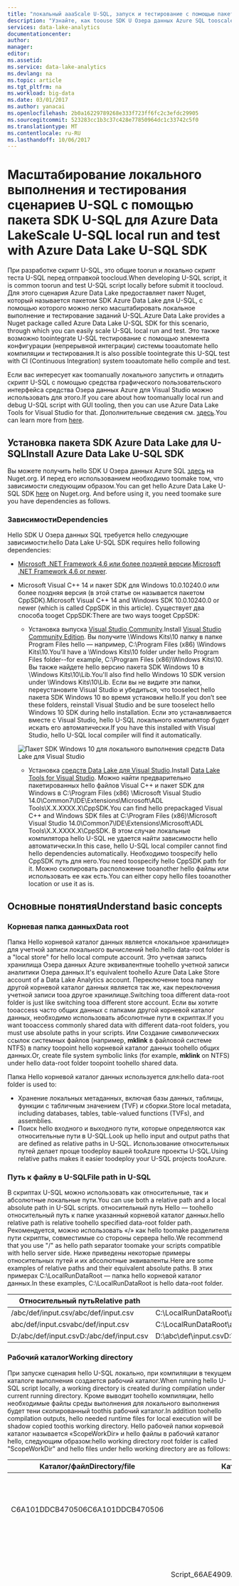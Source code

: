 ```yaml
---
title: "локальный aaaScale U-SQL, запуск и тестирование с помощью пакета SDK U Озера данных Azure SQL | Документы Microsoft"
description: "Узнайте, как toouse SDK U Озера данных Azure SQL tooscale U-SQL заданий локальный запуск и тестирование с помощью командной строки и интерфейсы программирования на локальной рабочей станции."
services: data-lake-analytics
documentationcenter: 
author: 
manager: 
editor: 
ms.assetid: 
ms.service: data-lake-analytics
ms.devlang: na
ms.topic: article
ms.tgt_pltfrm: na
ms.workload: big-data
ms.date: 03/01/2017
ms.author: yanacai
ms.openlocfilehash: 2b0a16229789268e333f723ff6fc2c3efdc29905
ms.sourcegitcommit: 523283cc1b3c37c428e77850964dc1c33742c5f0
ms.translationtype: MT
ms.contentlocale: ru-RU
ms.lasthandoff: 10/06/2017
---
```

# <a name="scale-u-sql-local-run-and-test-with-azure-data-lake-u-sql-sdk"></a><span data-ttu-id="64e98-103">Масштабирование локального выполнения и тестирования сценариев U-SQL с помощью пакета SDK U-SQL для Azure Data Lake</span><span class="sxs-lookup"><span data-stu-id="64e98-103">Scale U-SQL local run and test with Azure Data Lake U-SQL SDK</span></span>

<span data-ttu-id="64e98-104">При разработке скрипт U-SQL, это общие toorun и локально скрипт теста U-SQL перед отправкой toocloud.</span><span class="sxs-lookup"><span data-stu-id="64e98-104">When developing U-SQL script, it is common toorun and test U-SQL script locally before submit it toocloud.</span></span> <span data-ttu-id="64e98-105">Для этого сценария Azure Data Lake предоставляет пакет Nuget, который называется пакетом SDK Azure Data Lake для U-SQL, с помощью которого можно легко масштабировать локальное выполнение и тестирование заданий U-SQL.</span><span class="sxs-lookup"><span data-stu-id="64e98-105">Azure Data Lake provides a Nuget package called Azure Data Lake U-SQL SDK for this scenario, through which you can easily scale U-SQL local run and test.</span></span> <span data-ttu-id="64e98-106">Это также возможно toointegrate U-SQL тестирование с помощью элемента конфигурации (непрерывной интеграции) системы tooautomate hello компиляции и тестирования.</span><span class="sxs-lookup"><span data-stu-id="64e98-106">It is also possible toointegrate this U-SQL test with CI (Continuous Integration) system tooautomate hello compile and test.</span></span>

<span data-ttu-id="64e98-107">Если вас интересует как toomanually локального запустить и отладить скрипт U-SQL с помощью средства графического пользовательского интерфейса средства Озера данных Azure для Visual Studio можно использовать для этого.</span><span class="sxs-lookup"><span data-stu-id="64e98-107">If you care about how toomanually local run and debug U-SQL script with GUI tooling, then you can use Azure Data Lake Tools for Visual Studio for that.</span></span> <span data-ttu-id="64e98-108">Дополнительные сведения см. [здесь](data-lake-analytics-data-lake-tools-local-run.md).</span><span class="sxs-lookup"><span data-stu-id="64e98-108">You can learn more from [here](data-lake-analytics-data-lake-tools-local-run.md).</span></span>

## <a name="install-azure-data-lake-u-sql-sdk"></a><span data-ttu-id="64e98-109">Установка пакета SDK Azure Data Lake для U-SQL</span><span class="sxs-lookup"><span data-stu-id="64e98-109">Install Azure Data Lake U-SQL SDK</span></span>

<span data-ttu-id="64e98-110">Вы можете получить hello SDK U Озера данных Azure SQL [здесь](https://www.nuget.org/packages/Microsoft.Azure.DataLake.USQL.SDK/) на Nuget.org. И перед его использованием необходимо toomake том, что зависимости следующим образом.</span><span class="sxs-lookup"><span data-stu-id="64e98-110">You can get hello Azure Data Lake U-SQL SDK [here](https://www.nuget.org/packages/Microsoft.Azure.DataLake.USQL.SDK/) on Nuget.org. And before using it, you need toomake sure you have dependencies as follows.</span></span>

### <a name="dependencies"></a><span data-ttu-id="64e98-111">Зависимости</span><span class="sxs-lookup"><span data-stu-id="64e98-111">Dependencies</span></span>

<span data-ttu-id="64e98-112">Hello SDK U Озера данных SQL требуется hello следующие зависимости:</span><span class="sxs-lookup"><span data-stu-id="64e98-112">hello Data Lake U-SQL SDK requires hello following dependencies:</span></span>

- <span data-ttu-id="64e98-113">[Microsoft .NET Framework 4.6 или более поздней версии](https://www.microsoft.com/download/details.aspx?id=17851).</span><span class="sxs-lookup"><span data-stu-id="64e98-113">[Microsoft .NET Framework 4.6 or newer](https://www.microsoft.com/download/details.aspx?id=17851).</span></span>
- <span data-ttu-id="64e98-114">Microsoft Visual C++ 14 и пакет SDK для Windows 10.0.10240.0 или более поздняя версия (в этой статье он называется пакетом CppSDK).</span><span class="sxs-lookup"><span data-stu-id="64e98-114">Microsoft Visual C++ 14 and Windows SDK 10.0.10240.0 or newer (which is called CppSDK in this article).</span></span> <span data-ttu-id="64e98-115">Существует два способа tooget CppSDK:</span><span class="sxs-lookup"><span data-stu-id="64e98-115">There are two ways tooget CppSDK:</span></span>

    - <span data-ttu-id="64e98-116">Установка выпуска [Visual Studio Community](https://developer.microsoft.com/downloads/vs-thankyou).</span><span class="sxs-lookup"><span data-stu-id="64e98-116">Install [Visual Studio Community Edition](https://developer.microsoft.com/downloads/vs-thankyou).</span></span> <span data-ttu-id="64e98-117">Вы получите \Windows Kits\10 папку в папке Program Files hello — например, C:\Program Files (x86) \Windows Kits\10\.</span><span class="sxs-lookup"><span data-stu-id="64e98-117">You'll have a \Windows Kits\10 folder under hello Program Files folder--for example, C:\Program Files (x86)\Windows Kits\10\.</span></span> <span data-ttu-id="64e98-118">Вы также найдете hello версию пакета SDK Windows 10 в \Windows Kits\10\Lib.</span><span class="sxs-lookup"><span data-stu-id="64e98-118">You'll also find hello Windows 10 SDK version under \Windows Kits\10\Lib.</span></span> <span data-ttu-id="64e98-119">Если вы не видите эти папки, переустановите Visual Studio и убедиться, что tooselect hello пакета SDK Windows 10 во время установки hello.</span><span class="sxs-lookup"><span data-stu-id="64e98-119">If you don’t see these folders, reinstall Visual Studio and be sure tooselect hello Windows 10 SDK during hello installation.</span></span> <span data-ttu-id="64e98-120">Если это устанавливается вместе с Visual Studio, hello U-SQL локального компилятор будет искать его автоматически.</span><span class="sxs-lookup"><span data-stu-id="64e98-120">If you have this installed with Visual Studio, hello U-SQL local compiler will find it automatically.</span></span>

    ![Пакет SDK Windows 10 для локального выполнения средств Data Lake для Visual Studio](./media/data-lake-analytics-data-lake-tools-local-run/data-lake-tools-for-visual-studio-local-run-windows-10-sdk.png)

    - <span data-ttu-id="64e98-122">Установка [средств Data Lake для Visual Studio](http://aka.ms/adltoolsvs).</span><span class="sxs-lookup"><span data-stu-id="64e98-122">Install [Data Lake Tools for Visual Studio](http://aka.ms/adltoolsvs).</span></span> <span data-ttu-id="64e98-123">Можно найти предварительно пакетированных hello файлов Visual C++ и пакет SDK для Windows в C:\Program Files (x86) \Microsoft Visual Studio 14.0\Common7\IDE\Extensions\Microsoft\ADL Tools\X.X.XXXX.X\CppSDK.</span><span class="sxs-lookup"><span data-stu-id="64e98-123">You can find hello prepackaged Visual C++ and Windows SDK files at C:\Program Files (x86)\Microsoft Visual Studio 14.0\Common7\IDE\Extensions\Microsoft\ADL Tools\X.X.XXXX.X\CppSDK.</span></span> <span data-ttu-id="64e98-124">В этом случае локальные компилятора hello U-SQL не удается найти зависимости hello автоматически.</span><span class="sxs-lookup"><span data-stu-id="64e98-124">In this case, hello U-SQL local compiler cannot find hello dependencies automatically.</span></span> <span data-ttu-id="64e98-125">Необходимо toospecify hello CppSDK путь для него.</span><span class="sxs-lookup"><span data-stu-id="64e98-125">You need toospecify hello CppSDK path for it.</span></span> <span data-ttu-id="64e98-126">Можно скопировать расположение tooanother hello файлы или использовать ее как есть.</span><span class="sxs-lookup"><span data-stu-id="64e98-126">You can either copy hello files tooanother location or use it as is.</span></span>

## <a name="understand-basic-concepts"></a><span data-ttu-id="64e98-127">Основные понятия</span><span class="sxs-lookup"><span data-stu-id="64e98-127">Understand basic concepts</span></span>

### <a name="data-root"></a><span data-ttu-id="64e98-128">Корневая папка данных</span><span class="sxs-lookup"><span data-stu-id="64e98-128">Data root</span></span>

<span data-ttu-id="64e98-129">Папка Hello корневой каталог данных является «локальное хранилище» для учетной записи локального вычислений hello.</span><span class="sxs-lookup"><span data-stu-id="64e98-129">hello data-root folder is a "local store" for hello local compute account.</span></span> <span data-ttu-id="64e98-130">Это учетная запись хранилища Озера данных Azure эквивалентные toohello учетной записи аналитики Озера данных.</span><span class="sxs-lookup"><span data-stu-id="64e98-130">It's equivalent toohello Azure Data Lake Store account of a Data Lake Analytics account.</span></span> <span data-ttu-id="64e98-131">Переключение tooa папку другой корневой каталог данных является так же, как переключения учетной записи tooa другое хранилище.</span><span class="sxs-lookup"><span data-stu-id="64e98-131">Switching tooa different data-root folder is just like switching tooa different store account.</span></span> <span data-ttu-id="64e98-132">Если вы хотите tooaccess часто общих данных с папками другой корневой каталог данных, необходимо использовать абсолютные пути в скриптах.</span><span class="sxs-lookup"><span data-stu-id="64e98-132">If you want tooaccess commonly shared data with different data-root folders, you must use absolute paths in your scripts.</span></span> <span data-ttu-id="64e98-133">Или Создание символических ссылок системных файлов (например, **mklink** в файловой системе NTFS) в папку toopoint hello корневой каталог данных toohello общих данных.</span><span class="sxs-lookup"><span data-stu-id="64e98-133">Or, create file system symbolic links (for example, **mklink** on NTFS) under hello data-root folder toopoint toohello shared data.</span></span>

<span data-ttu-id="64e98-134">Папка Hello корневой каталог данных используется для:</span><span class="sxs-lookup"><span data-stu-id="64e98-134">hello data-root folder is used to:</span></span>

- <span data-ttu-id="64e98-135">Хранение локальных метаданных, включая базы данных, таблицы, функции с табличным значением (TVF) и сборки.</span><span class="sxs-lookup"><span data-stu-id="64e98-135">Store local metadata, including databases, tables, table-valued functions (TVFs), and assemblies.</span></span>
- <span data-ttu-id="64e98-136">Поиск hello входного и выходного пути, которые определяются как относительные пути в U-SQL.</span><span class="sxs-lookup"><span data-stu-id="64e98-136">Look up hello input and output paths that are defined as relative paths in U-SQL.</span></span> <span data-ttu-id="64e98-137">Использование относительных путей делает проще toodeploy вашей tooAzure проекты U-SQL.</span><span class="sxs-lookup"><span data-stu-id="64e98-137">Using relative paths makes it easier toodeploy your U-SQL projects tooAzure.</span></span>

### <a name="file-path-in-u-sql"></a><span data-ttu-id="64e98-138">Путь к файлу в U-SQL</span><span class="sxs-lookup"><span data-stu-id="64e98-138">File path in U-SQL</span></span>

<span data-ttu-id="64e98-139">В скриптах U-SQL можно использовать как относительные, так и абсолютные локальные пути.</span><span class="sxs-lookup"><span data-stu-id="64e98-139">You can use both a relative path and a local absolute path in U-SQL scripts.</span></span> <span data-ttu-id="64e98-140">относительный путь Hello — toohello относительный путь к папке указанный корневой каталог данных.</span><span class="sxs-lookup"><span data-stu-id="64e98-140">hello relative path is relative toohello specified data-root folder path.</span></span> <span data-ttu-id="64e98-141">Рекомендуется, можно использовать «/» как hello toomake разделителя пути скрипты, совместимые со стороны сервера hello.</span><span class="sxs-lookup"><span data-stu-id="64e98-141">We recommend that you use "/" as hello path separator toomake your scripts compatible with hello server side.</span></span> <span data-ttu-id="64e98-142">Ниже приведены некоторые примеры относительных путей и их абсолютные эквиваленты.</span><span class="sxs-lookup"><span data-stu-id="64e98-142">Here are some examples of relative paths and their equivalent absolute paths.</span></span> <span data-ttu-id="64e98-143">В этих примерах C:\LocalRunDataRoot — папка hello корневой каталог данных.</span><span class="sxs-lookup"><span data-stu-id="64e98-143">In these examples, C:\LocalRunDataRoot is hello data-root folder.</span></span>

|<span data-ttu-id="64e98-144">Относительный путь</span><span class="sxs-lookup"><span data-stu-id="64e98-144">Relative path</span></span>|<span data-ttu-id="64e98-145">Абсолютный путь</span><span class="sxs-lookup"><span data-stu-id="64e98-145">Absolute path</span></span>|
|-------------|-------------|
|<span data-ttu-id="64e98-146">/abc/def/input.csv</span><span class="sxs-lookup"><span data-stu-id="64e98-146">/abc/def/input.csv</span></span> |<span data-ttu-id="64e98-147">C:\LocalRunDataRoot\abc\def\input.csv</span><span class="sxs-lookup"><span data-stu-id="64e98-147">C:\LocalRunDataRoot\abc\def\input.csv</span></span>|
|<span data-ttu-id="64e98-148">abc/def/input.csv</span><span class="sxs-lookup"><span data-stu-id="64e98-148">abc/def/input.csv</span></span>  |<span data-ttu-id="64e98-149">C:\LocalRunDataRoot\abc\def\input.csv</span><span class="sxs-lookup"><span data-stu-id="64e98-149">C:\LocalRunDataRoot\abc\def\input.csv</span></span>|
|<span data-ttu-id="64e98-150">D:/abc/def/input.csv</span><span class="sxs-lookup"><span data-stu-id="64e98-150">D:/abc/def/input.csv</span></span> |<span data-ttu-id="64e98-151">D:\abc\def\input.csv</span><span class="sxs-lookup"><span data-stu-id="64e98-151">D:\abc\def\input.csv</span></span>|

### <a name="working-directory"></a><span data-ttu-id="64e98-152">Рабочий каталог</span><span class="sxs-lookup"><span data-stu-id="64e98-152">Working directory</span></span>

<span data-ttu-id="64e98-153">При запуске сценария hello U-SQL локально, при компиляции в текущем каталоге выполнения создается рабочий каталог.</span><span class="sxs-lookup"><span data-stu-id="64e98-153">When running hello U-SQL script locally, a working directory is created during compilation under current running directory.</span></span> <span data-ttu-id="64e98-154">Кроме выводит toohello компиляции, hello необходимые файлы среды выполнения для локального выполнения будет тени скопированный toothis рабочий каталог.</span><span class="sxs-lookup"><span data-stu-id="64e98-154">In addition toohello compilation outputs, hello needed runtime files for local execution will be shadow copied toothis working directory.</span></span> <span data-ttu-id="64e98-155">Hello рабочей папки корневой каталог называется «ScopeWorkDir» и hello файлы в рабочий каталог hello, следующим образом:</span><span class="sxs-lookup"><span data-stu-id="64e98-155">hello working directory root folder is called "ScopeWorkDir" and hello files under hello working directory are as follows:</span></span>

|<span data-ttu-id="64e98-156">Каталог/файл</span><span class="sxs-lookup"><span data-stu-id="64e98-156">Directory/file</span></span>|<span data-ttu-id="64e98-157">Каталог/файл</span><span class="sxs-lookup"><span data-stu-id="64e98-157">Directory/file</span></span>|<span data-ttu-id="64e98-158">Каталог/файл</span><span class="sxs-lookup"><span data-stu-id="64e98-158">Directory/file</span></span>|<span data-ttu-id="64e98-159">Определение</span><span class="sxs-lookup"><span data-stu-id="64e98-159">Definition</span></span>|<span data-ttu-id="64e98-160">Описание</span><span class="sxs-lookup"><span data-stu-id="64e98-160">Description</span></span>|
|--------------|--------------|--------------|----------|-----------|
|<span data-ttu-id="64e98-161">C6A101DDCB470506</span><span class="sxs-lookup"><span data-stu-id="64e98-161">C6A101DDCB470506</span></span>| | |<span data-ttu-id="64e98-162">Хэш-строка версии среды выполнения</span><span class="sxs-lookup"><span data-stu-id="64e98-162">Hash string of runtime version</span></span>|<span data-ttu-id="64e98-163">Теневая копия файлов среды выполнения, необходимых для локального выполнения</span><span class="sxs-lookup"><span data-stu-id="64e98-163">Shadow copy of runtime files needed for local execution</span></span>|
| |<span data-ttu-id="64e98-164">Script_66AE4909AA0ED06C</span><span class="sxs-lookup"><span data-stu-id="64e98-164">Script_66AE4909AA0ED06C</span></span>| |<span data-ttu-id="64e98-165">Имя скрипта и хэш-строка пути к скрипту</span><span class="sxs-lookup"><span data-stu-id="64e98-165">Script name + hash string of script path</span></span>|<span data-ttu-id="64e98-166">Выходные данные компиляции и ведение журнала шагов выполнения</span><span class="sxs-lookup"><span data-stu-id="64e98-166">Compilation outputs and execution step logging</span></span>|
| | |<span data-ttu-id="64e98-167">\_script\_.abr</span><span class="sxs-lookup"><span data-stu-id="64e98-167">\_script\_.abr</span></span>|<span data-ttu-id="64e98-168">Выходные данные компилятора</span><span class="sxs-lookup"><span data-stu-id="64e98-168">Compiler output</span></span>|<span data-ttu-id="64e98-169">Файл Algebra</span><span class="sxs-lookup"><span data-stu-id="64e98-169">Algebra file</span></span>|
| | |<span data-ttu-id="64e98-170">\_ScopeCodeGen\_.*</span><span class="sxs-lookup"><span data-stu-id="64e98-170">\_ScopeCodeGen\_.*</span></span>|<span data-ttu-id="64e98-171">Выходные данные компилятора</span><span class="sxs-lookup"><span data-stu-id="64e98-171">Compiler output</span></span>|<span data-ttu-id="64e98-172">Созданный управляемый код</span><span class="sxs-lookup"><span data-stu-id="64e98-172">Generated managed code</span></span>|
| | |<span data-ttu-id="64e98-173">\_ScopeCodeGenEngine\_.*</span><span class="sxs-lookup"><span data-stu-id="64e98-173">\_ScopeCodeGenEngine\_.*</span></span>|<span data-ttu-id="64e98-174">Выходные данные компилятора</span><span class="sxs-lookup"><span data-stu-id="64e98-174">Compiler output</span></span>|<span data-ttu-id="64e98-175">Созданный собственный код</span><span class="sxs-lookup"><span data-stu-id="64e98-175">Generated native code</span></span>|
| | |<span data-ttu-id="64e98-176">referenced assemblies</span><span class="sxs-lookup"><span data-stu-id="64e98-176">referenced assemblies</span></span>|<span data-ttu-id="64e98-177">Ссылка на сборку</span><span class="sxs-lookup"><span data-stu-id="64e98-177">Assembly reference</span></span>|<span data-ttu-id="64e98-178">Связанные файлы сборок.</span><span class="sxs-lookup"><span data-stu-id="64e98-178">Referenced assembly files</span></span>|
| | |<span data-ttu-id="64e98-179">deployed_resources</span><span class="sxs-lookup"><span data-stu-id="64e98-179">deployed_resources</span></span>|<span data-ttu-id="64e98-180">Развертывание ресурсов</span><span class="sxs-lookup"><span data-stu-id="64e98-180">Resource deployment</span></span>|<span data-ttu-id="64e98-181">Файлы развертывания ресурсов</span><span class="sxs-lookup"><span data-stu-id="64e98-181">Resource deployment files</span></span>|
| | |<span data-ttu-id="64e98-182">xxxxxxxx.xxx[1..n]\_\*.*</span><span class="sxs-lookup"><span data-stu-id="64e98-182">xxxxxxxx.xxx[1..n]\_\*.*</span></span>|<span data-ttu-id="64e98-183">Журнал выполнения</span><span class="sxs-lookup"><span data-stu-id="64e98-183">Execution log</span></span>|<span data-ttu-id="64e98-184">Журнал шагов выполнения</span><span class="sxs-lookup"><span data-stu-id="64e98-184">Log of execution steps</span></span>|


## <a name="use-hello-sdk-from-hello-command-line"></a><span data-ttu-id="64e98-185">Использовать hello SDK из командной строки hello</span><span class="sxs-lookup"><span data-stu-id="64e98-185">Use hello SDK from hello command line</span></span>

### <a name="command-line-interface-of-hello-helper-application"></a><span data-ttu-id="64e98-186">Интерфейс командной строки вспомогательное приложение hello</span><span class="sxs-lookup"><span data-stu-id="64e98-186">Command-line interface of hello helper application</span></span>

<span data-ttu-id="64e98-187">В разделе SDK directory\build\runtime LocalRunHelper.exe — hello командной строки приложение, которое предоставляет интерфейсы toomost часто используемые hello локального выполнения функции.</span><span class="sxs-lookup"><span data-stu-id="64e98-187">Under SDK directory\build\runtime, LocalRunHelper.exe is hello command-line helper application that provides interfaces toomost of hello commonly used local-run functions.</span></span> <span data-ttu-id="64e98-188">Обратите внимание, что оба hello команда hello параметры зависят от регистра.</span><span class="sxs-lookup"><span data-stu-id="64e98-188">Note that both hello command and hello argument switches are case-sensitive.</span></span> <span data-ttu-id="64e98-189">tooinvoke его:</span><span class="sxs-lookup"><span data-stu-id="64e98-189">tooinvoke it:</span></span>

    LocalRunHelper.exe <command> <Required-Command-Arguments> [Optional-Command-Arguments]

<span data-ttu-id="64e98-190">Запустите LocalRunHelper.exe без аргументов или с hello **справки** переключения tooshow hello справочной информации:</span><span class="sxs-lookup"><span data-stu-id="64e98-190">Run LocalRunHelper.exe without arguments or with hello **help** switch tooshow hello help information:</span></span>

    > LocalRunHelper.exe help

        Command 'help' :  Show usage information
        Command 'compile' :  Compile hello script
        Required Arguments :
            -Script param
                    Script File Path
        Optional Arguments :
            -Shallow [default value 'False']
                    Shallow compile

<span data-ttu-id="64e98-191">В hello справочная информация:</span><span class="sxs-lookup"><span data-stu-id="64e98-191">In hello help information:</span></span>

-  <span data-ttu-id="64e98-192">**Команда** дает hello имя команды.</span><span class="sxs-lookup"><span data-stu-id="64e98-192">**Command** gives hello command’s name.</span></span>  
-  <span data-ttu-id="64e98-193">**Required Argument** перечисляет обязательные аргументы.</span><span class="sxs-lookup"><span data-stu-id="64e98-193">**Required Argument** lists arguments that must be supplied.</span></span>  
-  <span data-ttu-id="64e98-194">**Optional Argument** перечисляет необязательные аргументы и приводит для них значения по умолчанию.</span><span class="sxs-lookup"><span data-stu-id="64e98-194">**Optional Argument** lists arguments that are optional, with default values.</span></span>  <span data-ttu-id="64e98-195">Необязательные аргументы логическое не принимают параметры, и их отображение указывать tootheir отрицательное значение по умолчанию.</span><span class="sxs-lookup"><span data-stu-id="64e98-195">Optional Boolean arguments don’t have parameters, and their appearances mean negative tootheir default value.</span></span>

### <a name="return-value-and-logging"></a><span data-ttu-id="64e98-196">Возвращаемое значение и ведение журнала</span><span class="sxs-lookup"><span data-stu-id="64e98-196">Return value and logging</span></span>

<span data-ttu-id="64e98-197">Возвращает вспомогательное приложение Hello **0** успеха и **-1** сбоя.</span><span class="sxs-lookup"><span data-stu-id="64e98-197">hello helper application returns **0** for success and **-1** for failure.</span></span> <span data-ttu-id="64e98-198">По умолчанию hello вспомогательный отправляет все сообщения toohello текущей консоли.</span><span class="sxs-lookup"><span data-stu-id="64e98-198">By default, hello helper sends all messages toohello current console.</span></span> <span data-ttu-id="64e98-199">Однако большинство команд hello поддерживают hello **path_to_log_file - MessageOut** дополнительный аргумент, который перенаправляет hello выводит tooa файла журнала.</span><span class="sxs-lookup"><span data-stu-id="64e98-199">However, most of hello commands support hello **-MessageOut path_to_log_file** optional argument that redirects hello outputs tooa log file.</span></span>

### <a name="environment-variable-configuring"></a><span data-ttu-id="64e98-200">Настройка переменной среды</span><span class="sxs-lookup"><span data-stu-id="64e98-200">Environment variable configuring</span></span>

<span data-ttu-id="64e98-201">Для локального выполнения U-SQL требуется указать корневую папку данных в качестве локальной учетной записи хранения, а также указать путь к пакету CppSDK для зависимостей.</span><span class="sxs-lookup"><span data-stu-id="64e98-201">U-SQL local run needs a specified data root as local storage account, as well as a specified CppSDK path for dependencies.</span></span> <span data-ttu-id="64e98-202">Вы можете оба аргумента набора hello в переменной среды командной строки, и для них.</span><span class="sxs-lookup"><span data-stu-id="64e98-202">You can both set hello argument in command-line or set environment variable for them.</span></span>

- <span data-ttu-id="64e98-203">Набор hello **SCOPE_CPP_SDK** переменной среды.</span><span class="sxs-lookup"><span data-stu-id="64e98-203">Set hello **SCOPE_CPP_SDK** environment variable.</span></span>

    <span data-ttu-id="64e98-204">Если Microsoft Visual C++ и пакет SDK для Windows hello, установив Озера Data Tools для Visual Studio, следует проверьте hello следующие папки:</span><span class="sxs-lookup"><span data-stu-id="64e98-204">If you get Microsoft Visual C++ and hello Windows SDK by installing Data Lake Tools for Visual Studio, verify that you have hello following folder:</span></span>

        C:\Program Files (x86)\Microsoft Visual Studio 14.0\Common7\IDE\Extensions\Microsoft\Microsoft Azure Data Lake Tools for Visual Studio 2015\X.X.XXXX.X\CppSDK

    <span data-ttu-id="64e98-205">Определите новую переменную среды с именем **SCOPE_CPP_SDK** toopoint toothis каталога.</span><span class="sxs-lookup"><span data-stu-id="64e98-205">Define a new environment variable called **SCOPE_CPP_SDK** toopoint toothis directory.</span></span> <span data-ttu-id="64e98-206">Или скопируйте папку toohello hello другое местоположение и указать **SCOPE_CPP_SDK** , что.</span><span class="sxs-lookup"><span data-stu-id="64e98-206">Or copy hello folder toohello other location and specify **SCOPE_CPP_SDK** as that.</span></span>

    <span data-ttu-id="64e98-207">В переменной среды hello toosetting сложения, можно указать hello **- CppSDK** аргумента при использовании hello командной строки.</span><span class="sxs-lookup"><span data-stu-id="64e98-207">In addition toosetting hello environment variable, you can specify hello **-CppSDK** argument when you're using hello command line.</span></span> <span data-ttu-id="64e98-208">Этот аргумент переопределяет используемую по умолчанию переменную среды CppSDK.</span><span class="sxs-lookup"><span data-stu-id="64e98-208">This argument overwrites your default CppSDK environment variable.</span></span>

- <span data-ttu-id="64e98-209">Набор hello **LOCALRUN_DATAROOT** переменной среды.</span><span class="sxs-lookup"><span data-stu-id="64e98-209">Set hello **LOCALRUN_DATAROOT** environment variable.</span></span>

    <span data-ttu-id="64e98-210">Определите новую переменную среды с именем **LOCALRUN_DATAROOT** , указывающий корневой каталог данных toohello.</span><span class="sxs-lookup"><span data-stu-id="64e98-210">Define a new environment variable called **LOCALRUN_DATAROOT** that points toohello data root.</span></span>

    <span data-ttu-id="64e98-211">В переменной среды hello toosetting сложения, можно указать hello **- DataRoot** аргумент с hello путь от корня данных при работе с командной строки.</span><span class="sxs-lookup"><span data-stu-id="64e98-211">In addition toosetting hello environment variable, you can specify hello **-DataRoot** argument with hello data-root path when you're using a command line.</span></span> <span data-ttu-id="64e98-212">Этот аргумент переопределяет используемую по умолчанию переменную среды, задающую путь к корневой папке данных.</span><span class="sxs-lookup"><span data-stu-id="64e98-212">This argument overwrites your default data-root environment variable.</span></span> <span data-ttu-id="64e98-213">Необходимо tooadd этот аргумент командной строки tooevery которого был осуществлен запуск, чтобы переменная среды корневой каталог данных по умолчанию hello для всех операций, можно перезаписать.</span><span class="sxs-lookup"><span data-stu-id="64e98-213">You need tooadd this argument tooevery command line you're running so that you can overwrite hello default data-root environment variable for all operations.</span></span>

### <a name="sdk-command-line-usage-samples"></a><span data-ttu-id="64e98-214">Примеры использования командной строки пакета SDK</span><span class="sxs-lookup"><span data-stu-id="64e98-214">SDK command line usage samples</span></span>

#### <a name="compile-and-run"></a><span data-ttu-id="64e98-215">Компиляция и запуск</span><span class="sxs-lookup"><span data-stu-id="64e98-215">Compile and run</span></span>

<span data-ttu-id="64e98-216">Hello **запуска** используется команда toocompile hello сценария, а затем выполните скомпилированных результаты.</span><span class="sxs-lookup"><span data-stu-id="64e98-216">hello **run** command is used toocompile hello script and then execute compiled results.</span></span> <span data-ttu-id="64e98-217">Эта команда принимает все аргументы командной строки, которые доступны для команд **compile** и **execute**.</span><span class="sxs-lookup"><span data-stu-id="64e98-217">Its command-line arguments are a combination of those from **compile** and **execute**.</span></span>

    LocalRunHelper run -Script path_to_usql_script.usql [optional_arguments]

<span data-ttu-id="64e98-218">Hello ниже приведены необязательные аргументы для **запуска**:</span><span class="sxs-lookup"><span data-stu-id="64e98-218">hello following are optional arguments for **run**:</span></span>


|<span data-ttu-id="64e98-219">Аргумент</span><span class="sxs-lookup"><span data-stu-id="64e98-219">Argument</span></span>|<span data-ttu-id="64e98-220">Значение по умолчанию</span><span class="sxs-lookup"><span data-stu-id="64e98-220">Default value</span></span>|<span data-ttu-id="64e98-221">Описание</span><span class="sxs-lookup"><span data-stu-id="64e98-221">Description</span></span>|
|--------|-------------|-----------|
|<span data-ttu-id="64e98-222">-CodeBehind</span><span class="sxs-lookup"><span data-stu-id="64e98-222">-CodeBehind</span></span>|<span data-ttu-id="64e98-223">Ложь</span><span class="sxs-lookup"><span data-stu-id="64e98-223">False</span></span>|<span data-ttu-id="64e98-224">сценарий Hello имеет .cs кода программной части</span><span class="sxs-lookup"><span data-stu-id="64e98-224">hello script has .cs code behind</span></span>|
|<span data-ttu-id="64e98-225">-CppSDK</span><span class="sxs-lookup"><span data-stu-id="64e98-225">-CppSDK</span></span>| |<span data-ttu-id="64e98-226">Каталог CppSDK.</span><span class="sxs-lookup"><span data-stu-id="64e98-226">CppSDK Directory</span></span>|
|<span data-ttu-id="64e98-227">-DataRoot</span><span class="sxs-lookup"><span data-stu-id="64e98-227">-DataRoot</span></span>| <span data-ttu-id="64e98-228">Переменная среды DataRoot</span><span class="sxs-lookup"><span data-stu-id="64e98-228">DataRoot environment variable</span></span>|<span data-ttu-id="64e98-229">Слишком DataRoot для локального запуска по умолчанию переменная среды «LOCALRUN_DATAROOT»</span><span class="sxs-lookup"><span data-stu-id="64e98-229">DataRoot for local run, default too'LOCALRUN_DATAROOT' environment variable</span></span>|
|<span data-ttu-id="64e98-230">-MessageOut</span><span class="sxs-lookup"><span data-stu-id="64e98-230">-MessageOut</span></span>| |<span data-ttu-id="64e98-231">Сообщения на консоль tooa файла дампа</span><span class="sxs-lookup"><span data-stu-id="64e98-231">Dump messages on console tooa file</span></span>|
|<span data-ttu-id="64e98-232">-Parallel</span><span class="sxs-lookup"><span data-stu-id="64e98-232">-Parallel</span></span>|<span data-ttu-id="64e98-233">1</span><span class="sxs-lookup"><span data-stu-id="64e98-233">1</span></span>|<span data-ttu-id="64e98-234">Запустите hello план с hello указан параллелизма</span><span class="sxs-lookup"><span data-stu-id="64e98-234">Run hello plan with hello specified parallelism</span></span>|
|<span data-ttu-id="64e98-235">-References</span><span class="sxs-lookup"><span data-stu-id="64e98-235">-References</span></span>| |<span data-ttu-id="64e98-236">Список путей tooextra ссылочных сборок или файлов данных кода программной части, разделенных «;»</span><span class="sxs-lookup"><span data-stu-id="64e98-236">List of paths tooextra reference assemblies or data files of code behind, separated by ';'</span></span>|
|<span data-ttu-id="64e98-237">-UdoRedirect</span><span class="sxs-lookup"><span data-stu-id="64e98-237">-UdoRedirect</span></span>|<span data-ttu-id="64e98-238">Ложь</span><span class="sxs-lookup"><span data-stu-id="64e98-238">False</span></span>|<span data-ttu-id="64e98-239">Создание конфигурации перенаправления сборки Udo.</span><span class="sxs-lookup"><span data-stu-id="64e98-239">Generate Udo assembly redirect config</span></span>|
|<span data-ttu-id="64e98-240">-UseDatabase</span><span class="sxs-lookup"><span data-stu-id="64e98-240">-UseDatabase</span></span>|<span data-ttu-id="64e98-241">master</span><span class="sxs-lookup"><span data-stu-id="64e98-241">master</span></span>|<span data-ttu-id="64e98-242">Toouse базы данных для кода за пределами временную сборку регистрации</span><span class="sxs-lookup"><span data-stu-id="64e98-242">Database toouse for code behind temporary assembly registration</span></span>|
|<span data-ttu-id="64e98-243">-Verbose</span><span class="sxs-lookup"><span data-stu-id="64e98-243">-Verbose</span></span>|<span data-ttu-id="64e98-244">Ложь</span><span class="sxs-lookup"><span data-stu-id="64e98-244">False</span></span>|<span data-ttu-id="64e98-245">Отображение подробных выходных данных среды выполнения.</span><span class="sxs-lookup"><span data-stu-id="64e98-245">Show detailed outputs from runtime</span></span>|
|<span data-ttu-id="64e98-246">-WorkDir</span><span class="sxs-lookup"><span data-stu-id="64e98-246">-WorkDir</span></span>|<span data-ttu-id="64e98-247">Текущий каталог</span><span class="sxs-lookup"><span data-stu-id="64e98-247">Current Directory</span></span>|<span data-ttu-id="64e98-248">Задает каталог для работы и выходных данных компилятора.</span><span class="sxs-lookup"><span data-stu-id="64e98-248">Directory for compiler usage and outputs</span></span>|
|<span data-ttu-id="64e98-249">-RunScopeCEP</span><span class="sxs-lookup"><span data-stu-id="64e98-249">-RunScopeCEP</span></span>|<span data-ttu-id="64e98-250">0</span><span class="sxs-lookup"><span data-stu-id="64e98-250">0</span></span>|<span data-ttu-id="64e98-251">Режим toouse ScopeCEP</span><span class="sxs-lookup"><span data-stu-id="64e98-251">ScopeCEP mode toouse</span></span>|
|<span data-ttu-id="64e98-252">-ScopeCEPTempPath</span><span class="sxs-lookup"><span data-stu-id="64e98-252">-ScopeCEPTempPath</span></span>|<span data-ttu-id="64e98-253">temp</span><span class="sxs-lookup"><span data-stu-id="64e98-253">temp</span></span>|<span data-ttu-id="64e98-254">Путь к временной toouse для потоковой передачи данных</span><span class="sxs-lookup"><span data-stu-id="64e98-254">Temp path toouse for streaming data</span></span>|
|<span data-ttu-id="64e98-255">-OptFlags</span><span class="sxs-lookup"><span data-stu-id="64e98-255">-OptFlags</span></span>| |<span data-ttu-id="64e98-256">Разделенный запятыми список флагов оптимизатора.</span><span class="sxs-lookup"><span data-stu-id="64e98-256">Comma-separated list of optimizer flags</span></span>|


<span data-ttu-id="64e98-257">Ниже приведен пример:</span><span class="sxs-lookup"><span data-stu-id="64e98-257">Here's an example:</span></span>

    LocalRunHelper run -Script d:\test\test1.usql -WorkDir d:\test\bin -CodeBehind -References "d:\asm\ref1.dll;d:\asm\ref2.dll" -UseDatabase testDB –Parallel 5 -Verbose

<span data-ttu-id="64e98-258">Помимо объединения **компиляции** и **выполнение**, можно компилировать и выполнять отдельно hello скомпилированных исполняемых файлов.</span><span class="sxs-lookup"><span data-stu-id="64e98-258">Besides combining **compile** and **execute**, you can compile and execute hello compiled executables separately.</span></span>

#### <a name="compile-a-u-sql-script"></a><span data-ttu-id="64e98-259">Компиляция скрипта U-SQL</span><span class="sxs-lookup"><span data-stu-id="64e98-259">Compile a U-SQL script</span></span>

<span data-ttu-id="64e98-260">Hello **компиляции** команда является tooexecutables сценария используется toocompile U-SQL.</span><span class="sxs-lookup"><span data-stu-id="64e98-260">hello **compile** command is used toocompile a U-SQL script tooexecutables.</span></span>

    LocalRunHelper compile -Script path_to_usql_script.usql [optional_arguments]

<span data-ttu-id="64e98-261">Hello ниже приведены необязательные аргументы для **компиляции**:</span><span class="sxs-lookup"><span data-stu-id="64e98-261">hello following are optional arguments for **compile**:</span></span>


|<span data-ttu-id="64e98-262">Аргумент</span><span class="sxs-lookup"><span data-stu-id="64e98-262">Argument</span></span>|<span data-ttu-id="64e98-263">Описание</span><span class="sxs-lookup"><span data-stu-id="64e98-263">Description</span></span>|
|--------|-----------|
| <span data-ttu-id="64e98-264">-CodeBehind [значение по умолчанию False]</span><span class="sxs-lookup"><span data-stu-id="64e98-264">-CodeBehind [default value 'False']</span></span>|<span data-ttu-id="64e98-265">сценарий Hello имеет .cs кода программной части</span><span class="sxs-lookup"><span data-stu-id="64e98-265">hello script has .cs code behind</span></span>|
| <span data-ttu-id="64e98-266">-CppSDK [значение по умолчанию "]</span><span class="sxs-lookup"><span data-stu-id="64e98-266">-CppSDK [default value '']</span></span>|<span data-ttu-id="64e98-267">Каталог CppSDK.</span><span class="sxs-lookup"><span data-stu-id="64e98-267">CppSDK Directory</span></span>|
| <span data-ttu-id="64e98-268">-DataRoot [значение по умолчанию: переменная среды DataRoot]</span><span class="sxs-lookup"><span data-stu-id="64e98-268">-DataRoot [default value 'DataRoot environment variable']</span></span>|<span data-ttu-id="64e98-269">Слишком DataRoot для локального запуска по умолчанию переменная среды «LOCALRUN_DATAROOT»</span><span class="sxs-lookup"><span data-stu-id="64e98-269">DataRoot for local run, default too'LOCALRUN_DATAROOT' environment variable</span></span>|
| <span data-ttu-id="64e98-270">-MessageOut [значение по умолчанию "]</span><span class="sxs-lookup"><span data-stu-id="64e98-270">-MessageOut [default value '']</span></span>|<span data-ttu-id="64e98-271">Сообщения на консоль tooa файла дампа</span><span class="sxs-lookup"><span data-stu-id="64e98-271">Dump messages on console tooa file</span></span>|
| <span data-ttu-id="64e98-272">-References [значение по умолчанию "]</span><span class="sxs-lookup"><span data-stu-id="64e98-272">-References [default value '']</span></span>|<span data-ttu-id="64e98-273">Список путей tooextra ссылочных сборок или файлов данных кода программной части, разделенных «;»</span><span class="sxs-lookup"><span data-stu-id="64e98-273">List of paths tooextra reference assemblies or data files of code behind, separated by ';'</span></span>|
| <span data-ttu-id="64e98-274">-Shallow [значение по умолчанию False]</span><span class="sxs-lookup"><span data-stu-id="64e98-274">-Shallow [default value 'False']</span></span>|<span data-ttu-id="64e98-275">Неполная компиляция.</span><span class="sxs-lookup"><span data-stu-id="64e98-275">Shallow compile</span></span>|
| <span data-ttu-id="64e98-276">-UdoRedirect [значение по умолчанию False]</span><span class="sxs-lookup"><span data-stu-id="64e98-276">-UdoRedirect [default value 'False']</span></span>|<span data-ttu-id="64e98-277">Создание конфигурации перенаправления сборки Udo.</span><span class="sxs-lookup"><span data-stu-id="64e98-277">Generate Udo assembly redirect config</span></span>|
| <span data-ttu-id="64e98-278">-UseDatabase [значение по умолчанию master]</span><span class="sxs-lookup"><span data-stu-id="64e98-278">-UseDatabase [default value 'master']</span></span>|<span data-ttu-id="64e98-279">Toouse базы данных для кода за пределами временную сборку регистрации</span><span class="sxs-lookup"><span data-stu-id="64e98-279">Database toouse for code behind temporary assembly registration</span></span>|
| <span data-ttu-id="64e98-280">-WorkDir [значение по умолчанию: текущий каталог]</span><span class="sxs-lookup"><span data-stu-id="64e98-280">-WorkDir [default value 'Current Directory']</span></span>|<span data-ttu-id="64e98-281">Задает каталог для работы и выходных данных компилятора.</span><span class="sxs-lookup"><span data-stu-id="64e98-281">Directory for compiler usage and outputs</span></span>|
| <span data-ttu-id="64e98-282">-RunScopeCEP [значение по умолчанию: "0"]</span><span class="sxs-lookup"><span data-stu-id="64e98-282">-RunScopeCEP [default value '0']</span></span>|<span data-ttu-id="64e98-283">Режим toouse ScopeCEP</span><span class="sxs-lookup"><span data-stu-id="64e98-283">ScopeCEP mode toouse</span></span>|
| <span data-ttu-id="64e98-284">-ScopeCEPTempPath [значение по умолчанию: "temp"]</span><span class="sxs-lookup"><span data-stu-id="64e98-284">-ScopeCEPTempPath [default value 'temp']</span></span>|<span data-ttu-id="64e98-285">Путь к временной toouse для потоковой передачи данных</span><span class="sxs-lookup"><span data-stu-id="64e98-285">Temp path toouse for streaming data</span></span>|
| <span data-ttu-id="64e98-286">-OptFlags [значение по умолчанию: "]</span><span class="sxs-lookup"><span data-stu-id="64e98-286">-OptFlags [default value '']</span></span>|<span data-ttu-id="64e98-287">Разделенный запятыми список флагов оптимизатора.</span><span class="sxs-lookup"><span data-stu-id="64e98-287">Comma-separated list of optimizer flags</span></span>|


<span data-ttu-id="64e98-288">Вот несколько примеров использования команды.</span><span class="sxs-lookup"><span data-stu-id="64e98-288">Here are some usage examples.</span></span>

<span data-ttu-id="64e98-289">Компиляция скрипта U-SQL:</span><span class="sxs-lookup"><span data-stu-id="64e98-289">Compile a U-SQL script:</span></span>

    LocalRunHelper compile -Script d:\test\test1.usql

<span data-ttu-id="64e98-290">Скомпилируйте скрипт U-SQL и назначение папки hello корневой каталог данных.</span><span class="sxs-lookup"><span data-stu-id="64e98-290">Compile a U-SQL script and set hello data-root folder.</span></span> <span data-ttu-id="64e98-291">Обратите внимание, что это перезапишет hello задать переменную среды.</span><span class="sxs-lookup"><span data-stu-id="64e98-291">Note that this will overwrite hello set environment variable.</span></span>

    LocalRunHelper compile -Script d:\test\test1.usql –DataRoot c:\DataRoot

<span data-ttu-id="64e98-292">Компиляция скрипта U-SQL с определенным рабочим каталогом и ссылками на сборку и базу данных:</span><span class="sxs-lookup"><span data-stu-id="64e98-292">Compile a U-SQL script and set a working directory, reference assembly, and database:</span></span>

    LocalRunHelper compile -Script d:\test\test1.usql -WorkDir d:\test\bin -References "d:\asm\ref1.dll;d:\asm\ref2.dll" -UseDatabase testDB

#### <a name="execute-compiled-results"></a><span data-ttu-id="64e98-293">Выполнение скомпилированного результата</span><span class="sxs-lookup"><span data-stu-id="64e98-293">Execute compiled results</span></span>

<span data-ttu-id="64e98-294">Hello **выполнение** команда является результатов используется tooexecute компиляции.</span><span class="sxs-lookup"><span data-stu-id="64e98-294">hello **execute** command is used tooexecute compiled results.</span></span>   

    LocalRunHelper execute -Algebra path_to_compiled_algebra_file [optional_arguments]

<span data-ttu-id="64e98-295">Hello ниже приведены необязательные аргументы для **выполнение**:</span><span class="sxs-lookup"><span data-stu-id="64e98-295">hello following are optional arguments for **execute**:</span></span>

|<span data-ttu-id="64e98-296">Аргумент</span><span class="sxs-lookup"><span data-stu-id="64e98-296">Argument</span></span>|<span data-ttu-id="64e98-297">Описание</span><span class="sxs-lookup"><span data-stu-id="64e98-297">Description</span></span>|
|--------|-----------|
|<span data-ttu-id="64e98-298">-DataRoot [значение по умолчанию "]</span><span class="sxs-lookup"><span data-stu-id="64e98-298">-DataRoot [default value '']</span></span>|<span data-ttu-id="64e98-299">Корневая папка для обработки метаданных.</span><span class="sxs-lookup"><span data-stu-id="64e98-299">Data root for metadata execution.</span></span> <span data-ttu-id="64e98-300">По умолчанию используется toohello **LOCALRUN_DATAROOT** переменной среды.</span><span class="sxs-lookup"><span data-stu-id="64e98-300">It defaults toohello **LOCALRUN_DATAROOT** environment variable.</span></span>|
|<span data-ttu-id="64e98-301">-MessageOut [значение по умолчанию "]</span><span class="sxs-lookup"><span data-stu-id="64e98-301">-MessageOut [default value '']</span></span>|<span data-ttu-id="64e98-302">Выведите сообщения в файл tooa hello консоли.</span><span class="sxs-lookup"><span data-stu-id="64e98-302">Dump messages on hello console tooa file.</span></span>|
|<span data-ttu-id="64e98-303">-Parallel [значение по умолчанию 1]</span><span class="sxs-lookup"><span data-stu-id="64e98-303">-Parallel [default value '1']</span></span>|<span data-ttu-id="64e98-304">Индикатор toorun hello созданный локального выполнения действия с hello указан уровень параллелизма.</span><span class="sxs-lookup"><span data-stu-id="64e98-304">Indicator toorun hello generated local-run steps with hello specified parallelism level.</span></span>|
|<span data-ttu-id="64e98-305">-Verbose [значение по умолчанию False]</span><span class="sxs-lookup"><span data-stu-id="64e98-305">-Verbose [default value 'False']</span></span>|<span data-ttu-id="64e98-306">Индикатор tooshow подробные выходные данные из среды выполнения.</span><span class="sxs-lookup"><span data-stu-id="64e98-306">Indicator tooshow detailed outputs from runtime.</span></span>|

<span data-ttu-id="64e98-307">Пример использования этой команды:</span><span class="sxs-lookup"><span data-stu-id="64e98-307">Here's a usage example:</span></span>

    LocalRunHelper execute -Algebra d:\test\workdir\C6A101DDCB470506\Script_66AE4909AA0ED06C\__script__.abr –DataRoot c:\DataRoot –Parallel 5


## <a name="use-hello-sdk-with-programming-interfaces"></a><span data-ttu-id="64e98-308">Использование hello SDK с интерфейсами программирования</span><span class="sxs-lookup"><span data-stu-id="64e98-308">Use hello SDK with programming interfaces</span></span>

<span data-ttu-id="64e98-309">программные интерфейсы Hello расположены в hello LocalRunHelper.exe.</span><span class="sxs-lookup"><span data-stu-id="64e98-309">hello programming interfaces are all located in hello LocalRunHelper.exe.</span></span> <span data-ttu-id="64e98-310">Можно использовать их функции hello toointegrate hello SDK U-SQL и hello tooscale framework теста C# локального тестового скрипт U-SQL.</span><span class="sxs-lookup"><span data-stu-id="64e98-310">You can use them toointegrate hello functionality of hello U-SQL SDK and hello C# test framework tooscale your U-SQL script local test.</span></span> <span data-ttu-id="64e98-311">В этой статье я буду использовать hello standard C# модульного тестирования проекта tooshow как toouse эти интерфейсы tootest скрипту U-SQL.</span><span class="sxs-lookup"><span data-stu-id="64e98-311">In this article, I will use hello standard C# unit test project tooshow how toouse these interfaces tootest your U-SQL script.</span></span>

### <a name="step-1-create-c-unit-test-project-and-configuration"></a><span data-ttu-id="64e98-312">Шаг 1. Создание проекта модульного теста C# и его настройка</span><span class="sxs-lookup"><span data-stu-id="64e98-312">Step 1: Create C# unit test project and configuration</span></span>

- <span data-ttu-id="64e98-313">Создайте проект модульного теста C#, выбрав "Файл" > "Создать" > "Проект" > "Visual C#" > "Тест" > "Проект модульного теста".</span><span class="sxs-lookup"><span data-stu-id="64e98-313">Create a C# unit test project through File > New > Project > Visual C# > Test > Unit Test Project.</span></span>
- <span data-ttu-id="64e98-314">Добавьте LocalRunHelper.exe в качестве ссылки для проекта hello.</span><span class="sxs-lookup"><span data-stu-id="64e98-314">Add LocalRunHelper.exe as a reference for hello project.</span></span> <span data-ttu-id="64e98-315">Hello LocalRunHelper.exe находится в \build\runtime\LocalRunHelper.exe в пакет Nuget.</span><span class="sxs-lookup"><span data-stu-id="64e98-315">hello LocalRunHelper.exe is located at \build\runtime\LocalRunHelper.exe in Nuget package.</span></span>

    ![Добавление ссылки на пакет SDK Azure Data Lake для U-SQL](./media/data-lake-analytics-u-sql-sdk/data-lake-analytics-u-sql-sdk-add-reference.png)

- <span data-ttu-id="64e98-317">Пакет SDK U-SQL **только** поддержки x64 среде, убедитесь что tooset целевой платформы сборки как x64.</span><span class="sxs-lookup"><span data-stu-id="64e98-317">U-SQL SDK **only** support x64 environment, make sure tooset build platform target as x64.</span></span> <span data-ttu-id="64e98-318">Это можно сделать, выбрав "Свойство проекта" > "Сборка" > "Целевая платформа".</span><span class="sxs-lookup"><span data-stu-id="64e98-318">You can set that through Project Property > Build > Platform target.</span></span>

    ![Настройка платформы x64 в проекте для использования пакета SDK Azure Data Lake для U-SQL](./media/data-lake-analytics-u-sql-sdk/data-lake-analytics-u-sql-sdk-configure-x64.png)

- <span data-ttu-id="64e98-320">Убедитесь, что tooset тестовой среды как x64.</span><span class="sxs-lookup"><span data-stu-id="64e98-320">Make sure tooset your test environment as x64.</span></span> <span data-ttu-id="64e98-321">В Visual Studio это можно сделать, выбрав "Тест" > "Параметры теста" > " 	Архитектура процессора по умолчанию" > "x64".</span><span class="sxs-lookup"><span data-stu-id="64e98-321">In Visual Studio, you can set it through Test > Test Settings > Default Processor Architecture > x64.</span></span>

    ![Настройка тестовой среды x64 для использования пакета SDK Azure Data Lake для U-SQL](./media/data-lake-analytics-u-sql-sdk/data-lake-analytics-u-sql-sdk-configure-test-x64.png)

- <span data-ttu-id="64e98-323">Убедитесь, что toocopy все файлы зависимостей в рабочем каталоге NugetPackage\build\runtime\ tooproject, которая обычно находится в стадии ProjectFolder\bin\x64\Debug.</span><span class="sxs-lookup"><span data-stu-id="64e98-323">Make sure toocopy all dependency files under NugetPackage\build\runtime\ tooproject working directory which is usually under ProjectFolder\bin\x64\Debug.</span></span>

### <a name="step-2-create-u-sql-script-test-case"></a><span data-ttu-id="64e98-324">Шаг 2. Создание тестового случая сценария U-SQL</span><span class="sxs-lookup"><span data-stu-id="64e98-324">Step 2: Create U-SQL script test case</span></span>

<span data-ttu-id="64e98-325">Ниже приведен пример кода hello для теста скрипт U-SQL.</span><span class="sxs-lookup"><span data-stu-id="64e98-325">Below is hello sample code for U-SQL script test.</span></span> <span data-ttu-id="64e98-326">Для тестирования, необходимо сценарии tooprepare входных и выходных файлов.</span><span class="sxs-lookup"><span data-stu-id="64e98-326">For testing, you need tooprepare scripts, input files and expected output files.</span></span>

    using System;
    using Microsoft.VisualStudio.TestTools.UnitTesting;
    using System.IO;
    using System.Text;
    using System.Security.Cryptography;
    using Microsoft.Analytics.LocalRun;

    namespace UnitTestProject1
    {
        [TestClass]
        public class USQLUnitTest
        {
            [TestMethod]
            public void TestUSQLScript()
            {
                //Specify hello local run message output path
                StreamWriter MessageOutput = new StreamWriter("../../../log.txt");

                LocalRunHelper localrun = new LocalRunHelper(MessageOutput);

                //Configure hello DateRoot path, Script Path and CPPSDK path
                localrun.DataRoot = "../../../";
                localrun.ScriptPath = "../../../Script/Script.usql";
                localrun.CppSdkDir = "../../../CppSDK";

                //Run U-SQL script
                localrun.DoRun();

                //Script output 
                string Result = Path.Combine(localrun.DataRoot, "Output/result.csv");

                //Expected script output
                string ExpectedResult = "../../../ExpectedOutput/result.csv";

                Test.Helpers.FileAssert.AreEqual(Result, ExpectedResult);

                //Don't forget tooclose MessageOutput tooget logs into file
                MessageOutput.Close();
            }
        }
    }

    namespace Test.Helpers
    {
        public static class FileAssert
        {
            static string GetFileHash(string filename)
            {
                Assert.IsTrue(File.Exists(filename));

                using (var hash = new SHA1Managed())
                {
                    var clearBytes = File.ReadAllBytes(filename);
                    var hashedBytes = hash.ComputeHash(clearBytes);
                    return ConvertBytesToHex(hashedBytes);
                }
            }

            static string ConvertBytesToHex(byte[] bytes)
            {
                var sb = new StringBuilder();

                for (var i = 0; i < bytes.Length; i++)
                {
                    sb.Append(bytes[i].ToString("x"));
                }
                return sb.ToString();
            }

            public static void AreEqual(string filename1, string filename2)
            {
                string hash1 = GetFileHash(filename1);
                string hash2 = GetFileHash(filename2);

                Assert.AreEqual(hash1, hash2);
            }
        }
    }


### <a name="programming-interfaces-in-localrunhelperexe"></a><span data-ttu-id="64e98-327">Программные интерфейсы в LocalRunHelper.exe</span><span class="sxs-lookup"><span data-stu-id="64e98-327">Programming interfaces in LocalRunHelper.exe</span></span>

<span data-ttu-id="64e98-328">LocalRunHelper.exe предоставляет программные интерфейсы для локального компиляции U-SQL, запустите hello, интерфейсы hello и т.д., перечислены ниже.</span><span class="sxs-lookup"><span data-stu-id="64e98-328">LocalRunHelper.exe provides hello programming interfaces for U-SQL local compile, run, etc. hello interfaces are listed as follows.</span></span>

<span data-ttu-id="64e98-329">**Конструктор**</span><span class="sxs-lookup"><span data-stu-id="64e98-329">**Constructor**</span></span>

<span data-ttu-id="64e98-330">public LocalRunHelper([System.IO.TextWriter messageOutput = null])</span><span class="sxs-lookup"><span data-stu-id="64e98-330">public LocalRunHelper([System.IO.TextWriter messageOutput = null])</span></span>

|<span data-ttu-id="64e98-331">Параметр</span><span class="sxs-lookup"><span data-stu-id="64e98-331">Parameter</span></span>|<span data-ttu-id="64e98-332">Тип</span><span class="sxs-lookup"><span data-stu-id="64e98-332">Type</span></span>|<span data-ttu-id="64e98-333">Описание</span><span class="sxs-lookup"><span data-stu-id="64e98-333">Description</span></span>|
|---------|----|-----------|
|<span data-ttu-id="64e98-334">messageOutput</span><span class="sxs-lookup"><span data-stu-id="64e98-334">messageOutput</span></span>|<span data-ttu-id="64e98-335">System.IO.TextWriter</span><span class="sxs-lookup"><span data-stu-id="64e98-335">System.IO.TextWriter</span></span>|<span data-ttu-id="64e98-336">для выходных сообщений задайте toonull toouse консоли</span><span class="sxs-lookup"><span data-stu-id="64e98-336">for output messages, set toonull toouse Console</span></span>|

<span data-ttu-id="64e98-337">**Свойства**</span><span class="sxs-lookup"><span data-stu-id="64e98-337">**Properties**</span></span>

|<span data-ttu-id="64e98-338">Свойство</span><span class="sxs-lookup"><span data-stu-id="64e98-338">Property</span></span>|<span data-ttu-id="64e98-339">Тип</span><span class="sxs-lookup"><span data-stu-id="64e98-339">Type</span></span>|<span data-ttu-id="64e98-340">Описание</span><span class="sxs-lookup"><span data-stu-id="64e98-340">Description</span></span>|
|--------|----|-----------|
|<span data-ttu-id="64e98-341">AlgebraPath</span><span class="sxs-lookup"><span data-stu-id="64e98-341">AlgebraPath</span></span>|<span data-ttu-id="64e98-342">string</span><span class="sxs-lookup"><span data-stu-id="64e98-342">string</span></span>|<span data-ttu-id="64e98-343">Hello путь к файлу tooalgebra (алгебры файл является одним из результатов компиляции hello)</span><span class="sxs-lookup"><span data-stu-id="64e98-343">hello path tooalgebra file (algebra file is one of hello compilation results)</span></span>|
|<span data-ttu-id="64e98-344">CodeBehindReferences</span><span class="sxs-lookup"><span data-stu-id="64e98-344">CodeBehindReferences</span></span>|<span data-ttu-id="64e98-345">string</span><span class="sxs-lookup"><span data-stu-id="64e98-345">string</span></span>|<span data-ttu-id="64e98-346">Если скрипт hello дополнительный код программной части ссылки, укажите hello путей, разделенные «;»</span><span class="sxs-lookup"><span data-stu-id="64e98-346">If hello script has additional code behind references, specify hello paths separated with ';'</span></span>|
|<span data-ttu-id="64e98-347">CppSdkDir</span><span class="sxs-lookup"><span data-stu-id="64e98-347">CppSdkDir</span></span>|<span data-ttu-id="64e98-348">строка</span><span class="sxs-lookup"><span data-stu-id="64e98-348">string</span></span>|<span data-ttu-id="64e98-349">Каталог пакета CppSDK.</span><span class="sxs-lookup"><span data-stu-id="64e98-349">CppSDK directory</span></span>|
|<span data-ttu-id="64e98-350">CurrentDir</span><span class="sxs-lookup"><span data-stu-id="64e98-350">CurrentDir</span></span>|<span data-ttu-id="64e98-351">строка</span><span class="sxs-lookup"><span data-stu-id="64e98-351">string</span></span>|<span data-ttu-id="64e98-352">Текущий каталог.</span><span class="sxs-lookup"><span data-stu-id="64e98-352">Current directory</span></span>|
|<span data-ttu-id="64e98-353">DataRoot</span><span class="sxs-lookup"><span data-stu-id="64e98-353">DataRoot</span></span>|<span data-ttu-id="64e98-354">string</span><span class="sxs-lookup"><span data-stu-id="64e98-354">string</span></span>|<span data-ttu-id="64e98-355">Путь к корневой папке данных.</span><span class="sxs-lookup"><span data-stu-id="64e98-355">Data root path</span></span>|
|<span data-ttu-id="64e98-356">DebuggerMailPath</span><span class="sxs-lookup"><span data-stu-id="64e98-356">DebuggerMailPath</span></span>|<span data-ttu-id="64e98-357">string</span><span class="sxs-lookup"><span data-stu-id="64e98-357">string</span></span>|<span data-ttu-id="64e98-358">почтовый слот toodebugger путь Hello</span><span class="sxs-lookup"><span data-stu-id="64e98-358">hello path toodebugger mailslot</span></span>|
|<span data-ttu-id="64e98-359">GenerateUdoRedirect</span><span class="sxs-lookup"><span data-stu-id="64e98-359">GenerateUdoRedirect</span></span>|<span data-ttu-id="64e98-360">bool</span><span class="sxs-lookup"><span data-stu-id="64e98-360">bool</span></span>|<span data-ttu-id="64e98-361">Если мы хотим загрузки сборки toogenerate перенаправления переопределения конфигурации</span><span class="sxs-lookup"><span data-stu-id="64e98-361">If we want toogenerate assembly loading redirection override config</span></span>|
|<span data-ttu-id="64e98-362">HasCodeBehind</span><span class="sxs-lookup"><span data-stu-id="64e98-362">HasCodeBehind</span></span>|<span data-ttu-id="64e98-363">bool</span><span class="sxs-lookup"><span data-stu-id="64e98-363">bool</span></span>|<span data-ttu-id="64e98-364">Если скрипт hello содержит код программной части</span><span class="sxs-lookup"><span data-stu-id="64e98-364">If hello script has code behind</span></span>|
|<span data-ttu-id="64e98-365">InputDir</span><span class="sxs-lookup"><span data-stu-id="64e98-365">InputDir</span></span>|<span data-ttu-id="64e98-366">строка</span><span class="sxs-lookup"><span data-stu-id="64e98-366">string</span></span>|<span data-ttu-id="64e98-367">Каталог для входных данных.</span><span class="sxs-lookup"><span data-stu-id="64e98-367">Directory for input data</span></span>|
|<span data-ttu-id="64e98-368">MessagePath</span><span class="sxs-lookup"><span data-stu-id="64e98-368">MessagePath</span></span>|<span data-ttu-id="64e98-369">строка</span><span class="sxs-lookup"><span data-stu-id="64e98-369">string</span></span>|<span data-ttu-id="64e98-370">Путь к файлу дампа сообщений.</span><span class="sxs-lookup"><span data-stu-id="64e98-370">Message dump file path</span></span>|
|<span data-ttu-id="64e98-371">OutputDir</span><span class="sxs-lookup"><span data-stu-id="64e98-371">OutputDir</span></span>|<span data-ttu-id="64e98-372">строка</span><span class="sxs-lookup"><span data-stu-id="64e98-372">string</span></span>|<span data-ttu-id="64e98-373">Каталог для выходных данных.</span><span class="sxs-lookup"><span data-stu-id="64e98-373">Directory for output data</span></span>|
|<span data-ttu-id="64e98-374">Параллелизм</span><span class="sxs-lookup"><span data-stu-id="64e98-374">Parallelism</span></span>|<span data-ttu-id="64e98-375">int</span><span class="sxs-lookup"><span data-stu-id="64e98-375">int</span></span>|<span data-ttu-id="64e98-376">Алгебраические hello toorun параллелизма</span><span class="sxs-lookup"><span data-stu-id="64e98-376">Parallelism toorun hello algebra</span></span>|
|<span data-ttu-id="64e98-377">ParentPid</span><span class="sxs-lookup"><span data-stu-id="64e98-377">ParentPid</span></span>|<span data-ttu-id="64e98-378">int</span><span class="sxs-lookup"><span data-stu-id="64e98-378">int</span></span>|<span data-ttu-id="64e98-379">Идентификатор Процесса, на какие hello служба отслеживает tooexit, too0 набор или отрицательным tooignore родителя hello</span><span class="sxs-lookup"><span data-stu-id="64e98-379">PID of hello parent on which hello service monitors tooexit, set too0 or negative tooignore</span></span>|
|<span data-ttu-id="64e98-380">ResultPath</span><span class="sxs-lookup"><span data-stu-id="64e98-380">ResultPath</span></span>|<span data-ttu-id="64e98-381">строка</span><span class="sxs-lookup"><span data-stu-id="64e98-381">string</span></span>|<span data-ttu-id="64e98-382">Путь к файлу дампа результатов.</span><span class="sxs-lookup"><span data-stu-id="64e98-382">Result dump file path</span></span>|
|<span data-ttu-id="64e98-383">RuntimeDir</span><span class="sxs-lookup"><span data-stu-id="64e98-383">RuntimeDir</span></span>|<span data-ttu-id="64e98-384">строка</span><span class="sxs-lookup"><span data-stu-id="64e98-384">string</span></span>|<span data-ttu-id="64e98-385">Каталог среды выполнения.</span><span class="sxs-lookup"><span data-stu-id="64e98-385">Runtime directory</span></span>|
|<span data-ttu-id="64e98-386">ScriptPath</span><span class="sxs-lookup"><span data-stu-id="64e98-386">ScriptPath</span></span>|<span data-ttu-id="64e98-387">string</span><span class="sxs-lookup"><span data-stu-id="64e98-387">string</span></span>|<span data-ttu-id="64e98-388">Где toofind hello сценария</span><span class="sxs-lookup"><span data-stu-id="64e98-388">Where toofind hello script</span></span>|
|<span data-ttu-id="64e98-389">Shallow</span><span class="sxs-lookup"><span data-stu-id="64e98-389">Shallow</span></span>|<span data-ttu-id="64e98-390">bool</span><span class="sxs-lookup"><span data-stu-id="64e98-390">bool</span></span>|<span data-ttu-id="64e98-391">Позволяет задать выполнение неполной компиляции.</span><span class="sxs-lookup"><span data-stu-id="64e98-391">Shallow compile or not</span></span>|
|<span data-ttu-id="64e98-392">TempDir</span><span class="sxs-lookup"><span data-stu-id="64e98-392">TempDir</span></span>|<span data-ttu-id="64e98-393">строка</span><span class="sxs-lookup"><span data-stu-id="64e98-393">string</span></span>|<span data-ttu-id="64e98-394">Каталог временных данных</span><span class="sxs-lookup"><span data-stu-id="64e98-394">Temp directory</span></span>|
|<span data-ttu-id="64e98-395">UseDataBase</span><span class="sxs-lookup"><span data-stu-id="64e98-395">UseDataBase</span></span>|<span data-ttu-id="64e98-396">string</span><span class="sxs-lookup"><span data-stu-id="64e98-396">string</span></span>|<span data-ttu-id="64e98-397">Укажите hello toouse базы данных для кода за пределами временную сборку регистрации master по умолчанию</span><span class="sxs-lookup"><span data-stu-id="64e98-397">Specify hello database toouse for code behind temporary assembly registration, master by default</span></span>|
|<span data-ttu-id="64e98-398">WorkDir</span><span class="sxs-lookup"><span data-stu-id="64e98-398">WorkDir</span></span>|<span data-ttu-id="64e98-399">строка</span><span class="sxs-lookup"><span data-stu-id="64e98-399">string</span></span>|<span data-ttu-id="64e98-400">Предпочитаемый рабочий каталог.</span><span class="sxs-lookup"><span data-stu-id="64e98-400">Preferred working directory</span></span>|


<span data-ttu-id="64e98-401">**Метод**</span><span class="sxs-lookup"><span data-stu-id="64e98-401">**Method**</span></span>

|<span data-ttu-id="64e98-402">Метод</span><span class="sxs-lookup"><span data-stu-id="64e98-402">Method</span></span>|<span data-ttu-id="64e98-403">Описание</span><span class="sxs-lookup"><span data-stu-id="64e98-403">Description</span></span>|<span data-ttu-id="64e98-404">Return</span><span class="sxs-lookup"><span data-stu-id="64e98-404">Return</span></span>|<span data-ttu-id="64e98-405">Параметр</span><span class="sxs-lookup"><span data-stu-id="64e98-405">Parameter</span></span>|
|------|-----------|------|---------|
|<span data-ttu-id="64e98-406">public bool DoCompile()</span><span class="sxs-lookup"><span data-stu-id="64e98-406">public bool DoCompile()</span></span>|<span data-ttu-id="64e98-407">Компиляции сценария hello U-SQL</span><span class="sxs-lookup"><span data-stu-id="64e98-407">Compile hello U-SQL script</span></span>|<span data-ttu-id="64e98-408">В случае успешного выполнения возвращает True.</span><span class="sxs-lookup"><span data-stu-id="64e98-408">True on success</span></span>| |
|<span data-ttu-id="64e98-409">public bool DoExec()</span><span class="sxs-lookup"><span data-stu-id="64e98-409">public bool DoExec()</span></span>|<span data-ttu-id="64e98-410">Выполнение результата hello компиляции</span><span class="sxs-lookup"><span data-stu-id="64e98-410">Execute hello compiled result</span></span>|<span data-ttu-id="64e98-411">В случае успешного выполнения возвращает True.</span><span class="sxs-lookup"><span data-stu-id="64e98-411">True on success</span></span>| |
|<span data-ttu-id="64e98-412">public bool DoRun()</span><span class="sxs-lookup"><span data-stu-id="64e98-412">public bool DoRun()</span></span>|<span data-ttu-id="64e98-413">Запустите сценарий hello U-SQL (компиляции + Execute)</span><span class="sxs-lookup"><span data-stu-id="64e98-413">Run hello U-SQL script (Compile + Execute)</span></span>|<span data-ttu-id="64e98-414">В случае успешного выполнения возвращает True.</span><span class="sxs-lookup"><span data-stu-id="64e98-414">True on success</span></span>| |
|<span data-ttu-id="64e98-415">public bool IsValidRuntimeDir(string path)</span><span class="sxs-lookup"><span data-stu-id="64e98-415">public bool IsValidRuntimeDir(string path)</span></span>|<span data-ttu-id="64e98-416">Проверьте, является ли заданный путь hello путь допустимое время выполнения</span><span class="sxs-lookup"><span data-stu-id="64e98-416">Check if hello given path is valid runtime path</span></span>|<span data-ttu-id="64e98-417">Значение True, если путь допустимый.</span><span class="sxs-lookup"><span data-stu-id="64e98-417">True for valid</span></span>|<span data-ttu-id="64e98-418">Hello путь от каталога среды выполнения</span><span class="sxs-lookup"><span data-stu-id="64e98-418">hello path of runtime directory</span></span>|


## <a name="faq-about-common-issue"></a><span data-ttu-id="64e98-419">Часто задаваемые вопросы о распространенных проблемах</span><span class="sxs-lookup"><span data-stu-id="64e98-419">FAQ about common issue</span></span>

### <a name="error-1"></a><span data-ttu-id="64e98-420">Ошибка 1</span><span class="sxs-lookup"><span data-stu-id="64e98-420">Error 1:</span></span>
<span data-ttu-id="64e98-421">E_CSC_SYSTEM_INTERNAL: Внутренняя ошибка!</span><span class="sxs-lookup"><span data-stu-id="64e98-421">E_CSC_SYSTEM_INTERNAL: Internal error!</span></span> <span data-ttu-id="64e98-422">Не удалось загрузить файл или сборку "ScopeEngineManaged.dll" либо одну из ее зависимостей.</span><span class="sxs-lookup"><span data-stu-id="64e98-422">Could not load file or assembly 'ScopeEngineManaged.dll' or one of its dependencies.</span></span> <span data-ttu-id="64e98-423">не удалось найти указанный модуль Hello.</span><span class="sxs-lookup"><span data-stu-id="64e98-423">hello specified module could not be found.</span></span>

<span data-ttu-id="64e98-424">Проверьте hello следующее:</span><span class="sxs-lookup"><span data-stu-id="64e98-424">Please check hello following:</span></span>

- <span data-ttu-id="64e98-425">Убедитесь, что используется среда x64.</span><span class="sxs-lookup"><span data-stu-id="64e98-425">Make sure you have x64 environment.</span></span> <span data-ttu-id="64e98-426">Целевая платформа для построения Hello и hello тестовой среде следует x64 см. в слишком**шаг 1: создание C# модульного тестирования проекта и конфигурация** выше.</span><span class="sxs-lookup"><span data-stu-id="64e98-426">hello build target platform and hello test environment should be x64, refer too**Step 1: Create C# unit test project and configuration** above.</span></span>
- <span data-ttu-id="64e98-427">Убедитесь, что вы скопировали все файлы зависимостей в NugetPackage\build\runtime\ tooproject рабочий каталог.</span><span class="sxs-lookup"><span data-stu-id="64e98-427">Make sure you have copied all dependency files under NugetPackage\build\runtime\ tooproject working directory.</span></span>


## <a name="next-steps"></a><span data-ttu-id="64e98-428">Дальнейшие действия</span><span class="sxs-lookup"><span data-stu-id="64e98-428">Next steps</span></span>

* <span data-ttu-id="64e98-429">в разделе toolearn U-SQL [Приступая к работе с Azure аналитика Озера данных U-SQL языка](data-lake-analytics-u-sql-get-started.md).</span><span class="sxs-lookup"><span data-stu-id="64e98-429">toolearn U-SQL, see [Get started with Azure Data Lake Analytics U-SQL language](data-lake-analytics-u-sql-get-started.md).</span></span>
* <span data-ttu-id="64e98-430">сведения диагностики toolog см. в разделе [доступ к журналов диагностики для аналитики Озера данных Azure](data-lake-analytics-diagnostic-logs.md).</span><span class="sxs-lookup"><span data-stu-id="64e98-430">toolog diagnostics information, see [Accessing diagnostics logs for Azure Data Lake Analytics](data-lake-analytics-diagnostic-logs.md).</span></span>
* <span data-ttu-id="64e98-431">в разделе toosee более сложный запрос, [анализа журналов веб-сайта с помощью аналитики Озера данных Azure](data-lake-analytics-analyze-weblogs.md).</span><span class="sxs-lookup"><span data-stu-id="64e98-431">toosee a more complex query, see [Analyze website logs using Azure Data Lake Analytics](data-lake-analytics-analyze-weblogs.md).</span></span>
* <span data-ttu-id="64e98-432">см. сведения о задании tooview, [используйте браузер задания и представление заданий для задания аналитики Озера данных Azure](data-lake-analytics-data-lake-tools-view-jobs.md).</span><span class="sxs-lookup"><span data-stu-id="64e98-432">tooview job details, see [Use Job Browser and Job View for Azure Data Lake Analytics jobs](data-lake-analytics-data-lake-tools-view-jobs.md).</span></span>
* <span data-ttu-id="64e98-433">представление выполнения вершин toouse hello, в разделе [hello используйте представление выполнения вершин в средствах Озера данных для Visual Studio](data-lake-analytics-data-lake-tools-use-vertex-execution-view.md).</span><span class="sxs-lookup"><span data-stu-id="64e98-433">toouse hello vertex execution view, see [Use hello Vertex Execution View in Data Lake Tools for Visual Studio](data-lake-analytics-data-lake-tools-use-vertex-execution-view.md).</span></span>

